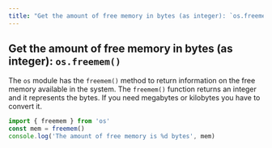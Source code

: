 ```yaml
---
title: "Get the amount of free memory in bytes (as integer): `os.freemem()`"
---
```


## Get the amount of free memory in bytes (as integer): `os.freemem()`
The `os` module has the `freemem()` method to return information on the free memory available in the system.
The `freemem()` function returns an integer and it represents the bytes. If you need megabytes or kilobytes you have to convert it.

```javascript
import { freemem } from 'os'
const mem = freemem()
console.log('The amount of free memory is %d bytes', mem)
```
